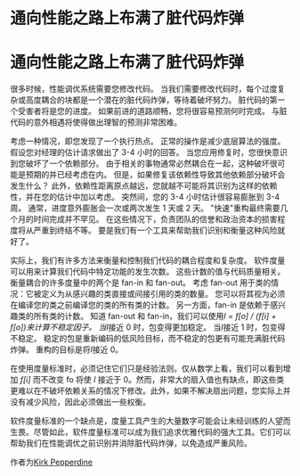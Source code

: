 # 通向性能之路上布满了脏代码炸弹

# 通向性能之路上布满了脏代码炸弹

很多时候，性能调优系统需要您修改代码。 当我们需要修改代码时，每个过度复杂或高度耦合的块都是一个潜在的脏代码炸弹，等待着破坏努力。 脏代码的第一个受害者将是您的进度。 如果前进的道路顺畅，您将很容易预测何时完成。 与脏代码的意外相遇将使得做出理智的预测非常困难。

考虑一种情况，即您发现了一个执行热点。 正常的操作是减少底层算法的强度。 假设您对经理的估计请求做出了 3-4 小时的回答。 当您应用修复时，您很快意识到您破坏了一个依赖部分。 由于相关的事物通常必然耦合在一起，这种破坏很可能是预期的并已经考虑在内。 但是，如果修复该依赖性导致其他依赖部分破坏会发生什么？ 此外，依赖性距离原点越远，您就越不可能将其识别为这样的依赖性，并在您的估计中加以考虑。 突然间，您的 3-4 小时估计很容易膨胀到 3-4 周。 通常，进度意外膨胀会一次或两次发生 1 天或 2 天。 "快速"重构最终需要几个月的时间完成并不罕见。 在这些情况下，负责团队的信誉和政治资本的损害程度将从严重到终结不等。 要是我们有一个工具来帮助我们识别和衡量这种风险就好了。

实际上，我们有许多方法来衡量和控制我们代码的耦合程度和复杂度。 软件度量可以用来计算我们代码中特定功能的发生次数。 这些计数的值与代码质量相关。 衡量耦合的许多度量中的两个是 fan-in 和 fan-out。 考虑 fan-out 用于类的情况：它被定义为从感兴趣的类直接或间接引用的类的数量。 您可以将其视为必须在编译您的类之前编译您的类的所有类的计数。 另一方面，fan-in 是依赖于感兴趣类的所有类的计数。 知道 fan-out 和 fan-in，我们可以使用*I = f[o] / (f[i] + f[o])*来计算不稳定因子。 当*I*接近 0 时，包变得更加稳定。 当*I*接近 1 时，包变得不稳定。 稳定的包是重新编码的低风险目标，而不稳定的包更有可能充满脏代码炸弹。 重构的目标是将*I*接近 0。

在使用度量标准时，必须记住它们只是经验法则。仅从数学上看，我们可以看到增加 *f[i]* 而不改变 fo 将使 *I* 接近于 0。然而，非常大的扇入值也有缺点，即这些类更难以在不破坏依赖关系的情况下修改。此外，如果不解决扇出问题，您实际上并没有减少风险，因此必须做出一些权衡。

软件度量标准的一个缺点是，度量工具产生的大量数字可能会让未经训练的人望而生畏。尽管如此，软件度量标准可以成为我们追求优雅代码的强大工具。它们可以帮助我们在性能调优之前识别并消除脏代码炸弹，以免造成严重风险。

作者为[Kirk Pepperdine](http://programmer.97things.oreilly.com/wiki/index.php/Kirk_Pepperdine)
